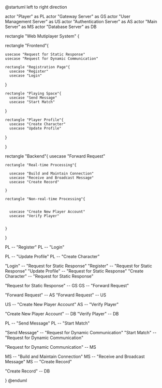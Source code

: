 @startuml
left to right direction

actor "Player" as PL
actor "Gateway Server" as GS
actor "User Management Server" as US
actor "Authentication Server" as AS
actor "Main Server" as MS
actor "Database Server" as DB



rectangle "Web Mutiplayer System" {



  rectangle "Frontend"{

    usecase "Request for Static Response"
    usecase "Request for Dynamic Communication"
  
    rectangle "Registration Page"{
      usecase "Register"
      usecase "Login"
   }
  
 
    rectangle "Playing Space"{
      usecase "Send Message"
      usecase "Start Match"
   }

    rectangle "Player Profile"{
      usecase "Create Character"
      usecase "Update Profile"
   }

  
   
 }

  rectangle "Backend"{
    usecase "Forward Request"
  
    rectangle "Real-time Processing"{
      
      usecase "Build and Maintain Connection"
      usecase "Receive and Broadcast Message"
      usecase "Create Record"
  
    }

    rectangle "Non-real-time Processing"{


      usecase "Create New Player Account"
      usecase "Verify Player"

  
    }
   
 }


PL -- "Register"
PL -- "Login"

PL -- "Update Profile"
PL -- "Create Character"

"Login" -- "Request for Static Response"
"Register"  -- "Request for Static Response"
"Update Profile"  -- "Request for Static Response"
"Create Character"  -- "Request for Static Response"

"Request for Static Response" -- GS
GS -- "Forward Request"

"Forward Request" -- AS
"Forward Request" -- US

US -- "Create New Player Account"
AS -- "Verify Player"

"Create New Player Account" -- DB
"Verify Player" -- DB



PL -- "Send Message"
PL -- "Start Match"

"Send Message" -- "Request for Dynamic Communication"
"Start Match" -- "Request for Dynamic Communication"

"Request for Dynamic Communication" -- MS

MS -- "Build and Maintain Connection"
MS -- "Receive and Broadcast Message"
MS -- "Create Record"

"Create Record" -- DB

}
@enduml